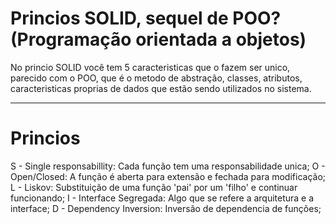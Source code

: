 # Princios SOLID, sequel de POO? (Programação orientada a objetos)

No princio SOLID você tem 5 caracteristicas que o fazem ser unico, parecido com o POO,
que é o metodo de abstração, classes, atributos, caracteristicas proprias de dados que estão sendo utilizados no sistema.

---------------
# Princios

S - Single responsabillity: Cada função tem uma responsabilidade unica;
O - Open/Closed: A função é aberta para extensão e fechada para modificação;
L - Liskov: Substituição de uma função 'pai' por um 'filho' e continuar funcionando;
I - Interface Segregada: Algo que se refere a arquitetura e a interface;
D - Dependency Inversion: Inversão de dependencia de funções;
